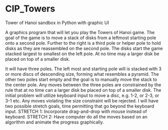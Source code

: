 # CIP_Towers
Tower of Hanoi sandbox in Python with graphic UI

A graphics program that will let you play the Towers of Hanoi game. The goal of the game is to move a stack of disks from a leftmost starting pole onto a second pole. Further to the right is a third pole or helper pole to hold disks as they are reassembled on the second pole. The disks start the game stacked largest to smallest on the left pole. At no time may a larger disk be placed on top of a smaller disk. 


It will have three poles. The left most and starting pole will is stacked with 3 or more discs of descending size, forming what resembles a pyramid. The other two poles start empty and the goal is to manually move the stack to the center pole. Any moves between the three poles are constrained by the rule that at no time can a larger disk be placed on top of a smaller disk. The initial problem will utilize keyboard input to move a disc, e.g. 1-2, or 2-3, or 3-1 etc. Any moves violating the size constraint will be rejected. I will have two possible stretch goals, time permitting that go beyond the keyboard input. STRETCH 1: Incorporate drag-and-drop with mouse instead of keyboard. STRETCH 2: Have computer do all the moves based on an algorithm and animate the progress graphically.
